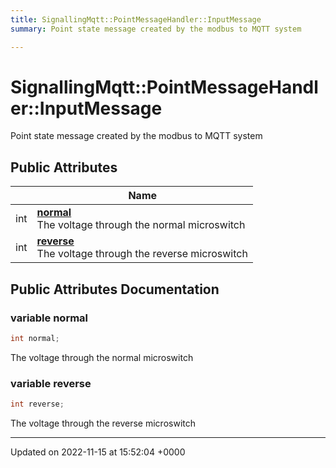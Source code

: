 ```yaml
---
title: SignallingMqtt::PointMessageHandler::InputMessage
summary: Point state message created by the modbus to MQTT system 

---
```


# SignallingMqtt::PointMessageHandler::InputMessage



Point state message created by the modbus to MQTT system 

## Public Attributes

|                | Name           |
| -------------- | -------------- |
| int | **[normal](/SignallingSystem-doc/vb/Classes/classSignallingMqtt_1_1PointMessageHandler_1_1InputMessage/#variable-normal)** <br>The voltage through the normal microswitch  |
| int | **[reverse](/SignallingSystem-doc/vb/Classes/classSignallingMqtt_1_1PointMessageHandler_1_1InputMessage/#variable-reverse)** <br>The voltage through the reverse microswitch  |

## Public Attributes Documentation

### variable normal

```csharp
int normal;
```

The voltage through the normal microswitch 

### variable reverse

```csharp
int reverse;
```

The voltage through the reverse microswitch 

-------------------------------

Updated on 2022-11-15 at 15:52:04 +0000
